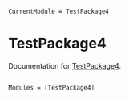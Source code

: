 ```@meta
CurrentModule = TestPackage4
```

# TestPackage4

Documentation for [TestPackage4](https://github.com/klwlevy/TestPackage4.jl).

```@index
```

```@autodocs
Modules = [TestPackage4]
```
